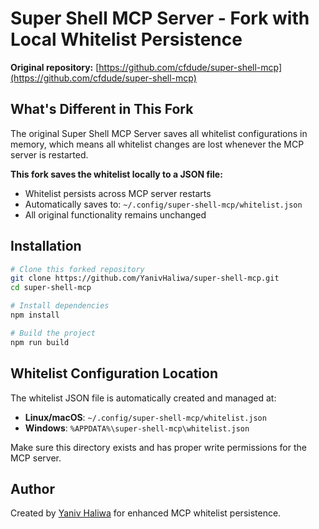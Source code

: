 # Super Shell MCP Server - Fork with Local Whitelist Persistence

**Original repository:** [https://github.com/cfdude/super-shell-mcp](https://github.com/cfdude/super-shell-mcp)

## What's Different in This Fork

The original Super Shell MCP Server saves all whitelist configurations in memory, which means all whitelist changes are lost whenever the MCP server is restarted.

**This fork saves the whitelist locally to a JSON file:**

- Whitelist persists across MCP server restarts
- Automatically saves to: `~/.config/super-shell-mcp/whitelist.json`
- All original functionality remains unchanged

## Installation

```bash
# Clone this forked repository
git clone https://github.com/YanivHaliwa/super-shell-mcp.git
cd super-shell-mcp

# Install dependencies
npm install

# Build the project
npm run build
```

## Whitelist Configuration Location

The whitelist JSON file is automatically created and managed at:

- **Linux/macOS**: `~/.config/super-shell-mcp/whitelist.json`
- **Windows**: `%APPDATA%\super-shell-mcp\whitelist.json`

Make sure this directory exists and has proper write permissions for the MCP server.

## Author

Created by [Yaniv Haliwa](https://github.com/YanivHaliwa) for enhanced MCP whitelist persistence.
